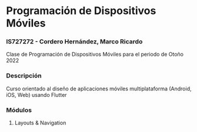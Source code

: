 # Programación de Dispositivos Móviles

### IS727272 - Cordero Hernández, Marco Ricardo

Clase de Programación de Dispositivos Móviles para el periodo de Otoño 2022

### Descripción

Curso orientado al diseño de aplicaciones móviles multiplataforma (Android, iOS, Web) usando Flutter

### Módulos

1. Layouts & Navigation